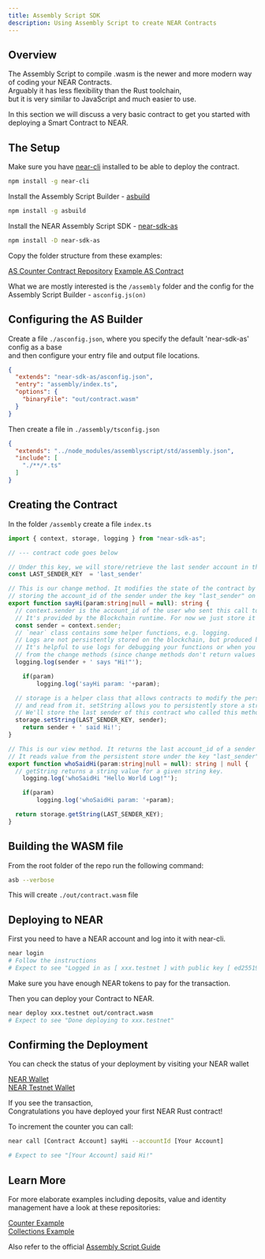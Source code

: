 ```yaml
---
title: Assembly Script SDK
description: Using Assembly Script to create NEAR Contracts
---
```


## Overview
The Assembly Script to compile .wasm is the newer and more modern way of coding your NEAR Contracts.  
Arguably it has less flexibility than the Rust toolchain,  
but it is very similar to JavaScript and much easier to use.  

In this section we will discuss a very basic contract to get you started with deploying a Smart Contract to NEAR.

## The Setup

Make sure you have [near-cli](https://github.com/near/near-cli) installed to be able to deploy the contract.
```bash
npm install -g near-cli
```

Install the Assembly Script Builder - [asbuild](https://github.com/AssemblyScript/asbuild)
```bash
npm install -g asbuild
```

Install the NEAR Assembly Script SDK - [near-sdk-as](https://github.com/near/near-sdk-as)
```bash
npm install -D near-sdk-as
```

Copy the folder structure from these examples:

[AS Counter Contract Repository](https://github.com/near-examples/counter)
[Example AS Contract](https://github.com/near-examples/counter/blob/master/assembly/main.ts)

What we are mostly interested is the ```/assembly``` folder and the config for the Assembly Script Builder - ```asconfig.js(on)```

## Configuring the AS Builder

Create a file `./asconfig.json`, where you specify the default 'near-sdk-as' config as a base  
and then configure your entry file and output file locations.  

```json
{
  "extends": "near-sdk-as/asconfig.json",
  "entry": "assembly/index.ts",
  "options": {
    "binaryFile": "out/contract.wasm"
  }
}

```

Then create a file in `./assembly/tsconfig.json`
```json
{
  "extends": "../node_modules/assemblyscript/std/assembly.json",
  "include": [
    "./**/*.ts"
  ]
}
```


## Creating the Contract

In the folder `/assembly` create a file `index.ts`

```typescript
import { context, storage, logging } from "near-sdk-as";

// --- contract code goes below

// Under this key, we will store/retrieve the last sender account in the NEAR blockcahin.
const LAST_SENDER_KEY  = 'last_sender'

// This is our change method. It modifies the state of the contract by
// storing the account_id of the sender under the key "last_sender" on the blockchain
export function sayHi(param:string|null = null): string {
  // context.sender is the account_id of the user who sent this call to the contract
  // It's provided by the Blockchain runtime. For now we just store it in a local variable.
  const sender = context.sender;
  // `near` class contains some helper functions, e.g. logging.
  // Logs are not persistently stored on the blockchain, but produced by the blockchain runtime.
  // It's helpful to use logs for debugging your functions or when you need to get some info
  // from the change methods (since change methods don't return values to the front-end).
  logging.log(sender + ' says "Hi!"');

	if(param)
		logging.log('sayHi param: '+param);

  // storage is a helper class that allows contracts to modify the persistent state
  // and read from it. setString allows you to persistently store a string value for a given string key.
  // We'll store the last sender of this contract who called this method.
  storage.setString(LAST_SENDER_KEY, sender);
	return sender + ' said Hi!';
}

// This is our view method. It returns the last account_id of a sender who called `sayHi`.
// It reads value from the persistent store under the key "last_sender" and returns it.
export function whoSaidHi(param:string|null = null): string | null {
  // getString returns a string value for a given string key.
	logging.log('whoSaidHi "Hello World Log!"');

	if(param)
		logging.log('whoSaidHi param: '+param);

  return storage.getString(LAST_SENDER_KEY);
}
```

## Building the WASM file

From the root folder of the repo run the following command:

```bash
asb --verbose
```

This will create `./out/contract.wasm` file


## Deploying to NEAR

First you need to have a NEAR account
and log into it with near-cli.

```bash
near login
# Follow the instructions
# Expect to see "Logged in as [ xxx.testnet ] with public key [ ed25519:7SsY83... ] successfully"
```

Make sure you have enough NEAR tokens to pay for the transaction.

Then you can deploy your Contract to NEAR.

```bash
near deploy xxx.testnet out/contract.wasm
# Expect to see "Done deploying to xxx.testnet"
```

## Confirming the Deployment

You can check the status of your deployment by visiting your NEAR wallet

[NEAR Wallet](https://wallet.near.org)  
[NEAR Testnet Wallet](https://wallet.testnet.near.org)

If you see the transaction,  
Congratulations you have deployed your first NEAR Rust contract!

To increment the counter you can call:


```bash
near call [Contract Account] sayHi --accountId [Your Account]

# Expect to see "[Your Account] said Hi!"
```

## Learn More

For more elaborate examples including deposits, value and identity management have a look at these repositories:

[Counter Example](https://github.com/near-examples/counter)  
[Collections Example](https://github.com/near-examples/collection-examples-as)  

Also refer to the official [Assembly Script Guide](https://docs.near.org/docs/develop/contracts/as/intro)
